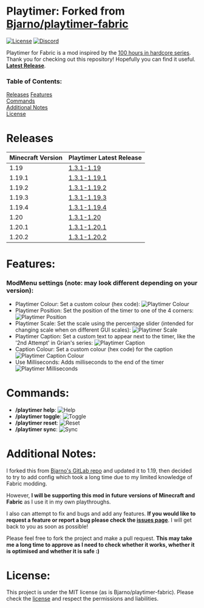 # Playtimer: Forked from [Bjarno/playtimer-fabric](https://gitlab.com/Bjarno/playtimer-fabric) 
[![License](https://img.shields.io/badge/license-MIT-yellow)](https://github.com/yellowyears/playtimer-fabric/blob/f3d4de96094d574b9a4629d0a2d4c25807481cc7/LICENSE)
[![Discord](https://img.shields.io/badge/discord-%20-blue)](https://discord.gg/Y6GpkRF)

Playtimer for Fabric is a mod inspired by the [100 hours in hardcore series](https://youtu.be/tsvd0d1Q5Fg). Thank you for 
checking out this repository! Hopefully you can find it useful. **[Latest Release](https://github.com/yellowyears/playtimer-fabric/releases/latest)**.

[//]: # (gifs probably need zooming in)

### Table of Contents:

[Releases](#releases)
[Features](#features)   
[Commands](#commands)   
[Additional Notes](#additional-notes)  
[License](#license)   

# Releases

| Minecraft Version | Playtimer Latest Release                                                                  |
|-------------------|-------------------------------------------------------------------------------------------|
| 1.19              | [1.3.1-1.19](https://github.com/yellowyears/playtimer-fabric/releases/tag/1.3.1-1.19)     |
| 1.19.1            | [1.3.1-1.19.1](https://github.com/yellowyears/playtimer-fabric/releases/tag/1.3.1-1.19.1) |
| 1.19.2            | [1.3.1-1.19.2](https://github.com/yellowyears/playtimer-fabric/releases/tag/1.3.1-1.19.2) |
| 1.19.3            | [1.3.1-1.19.3](https://github.com/yellowyears/playtimer-fabric/releases/tag/1.3.1-1.19.3) |
| 1.19.4            | [1.3.1-1.19.4](https://github.com/yellowyears/playtimer-fabric/releases/tag/1.3.1-1.19.4) |
| 1.20              | [1.3.1-1.20](https://github.com/yellowyears/playtimer-fabric/releases/tag/1.3.1-1.20)     |
| 1.20.1            | [1.3.1-1.20.1](https://github.com/yellowyears/playtimer-fabric/releases/tag/1.3.1-1.20.1) |
| 1.20.2            | [1.3.1-1.20.2](https://github.com/yellowyears/playtimer-fabric/releases/tag/1.3.1-1.20.2) |

# Features:

### ModMenu settings (note: may look different depending on your version):

- Playtimer Colour: Set a custom colour (hex code): ![Playtimer Colour](.github/assets/playtimer_colour.gif)
- Playtimer Position: Set the position of the timer to one of the 4 corners: ![Playtimer Position](.github/assets/playtimer_position.gif)
- Playtimer Scale: Set the scale using the percentage slider (intended for changing scale when on different GUI scales): ![Playtimer Scale](.github/assets/playtimer_scale.gif)
- Playtimer Caption: Set a custom text to appear next to the timer, like the '2nd Attempt' in Grian's series: ![Playtimer Caption](.github/assets/playtimer_caption.gif)
- Caption Colour: Set a custom colour (hex code) for the caption ![Playtimer Caption Colour](.github/assets/playtimer_caption_colour.gif)
- Use Milliseconds: Adds milliseconds to the end of the timer ![Playtimer Milliseconds](.github/assets/playtimer_milliseconds.gif)

# Commands:

- **/playtimer help**: ![Help](.github/assets/playtimer_help.gif)
- **/playtimer toggle**: ![Toggle](.github/assets/playtimer_toggle.gif)
- **/playtimer reset**: ![Reset](.github/assets/playtimer_reset.gif)
- **/playtimer sync**: ![Sync](.github/assets/playtimer_sync.gif)

# Additional Notes:

I forked this from [Bjarno's GitLab repo](https://gitlab.com/Bjarno/playtimer-fabric) and updated it to 1.19, then
decided to try to add config which took a long time due to my limited knowledge of Fabric modding.

However, **I will be supporting
this mod in future versions of Minecraft and Fabric** as I use it in my own playthroughs. 

I also can attempt to fix and bugs and add any features. **If you would like to request a feature or report a bug please
check the [issues page](https://github.com/yellowyears/playtimer-fabric/issues)**. I will get back to you as soon as possible!

Please feel free to fork the project and make a pull request. **This may take me a long time to approve as I need to
check whether it works, whether it is optimised and whether it is safe :)**

# License:

This project is under the MIT license (as is Bjarno/playtimer-fabric). Please check the 
[license](https://github.com/yellowyears/playtimer-fabric/blob/f3d4de96094d574b9a4629d0a2d4c25807481cc7/LICENSE) 
and respect the permissions and liabilities.